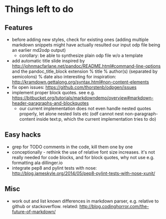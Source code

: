 # Things left to do

## Features

* before adding new styles, check for existing ones (adding multiple
  markdown snippets might have actually resulted our input odp file
  being an earlier md2odp output)
  * corollary: be able to synthesize plain odp file w/o a template
* add automatic title slide
  inspired by http://johnmacfarlane.net/pandoc/README.html#command-line-options
  and the pandoc_title_block extension
      % title
      % author(s) (separated by semicolons)
      % date
  also interesting for inspiration:
  http://kramdown.gettalong.org/syntax.html#non-content-elements
* fix open issues: https://github.com/thorstenb/odpgen/issues
* implement proper block quotes. see e.g.
  https://bitbucket.org/tutorials/markdowndemo/overview#markdown-header-paragraphs-and-blockquotes
  - our current implementation does not even handle nested quotes
  properly, let alone nested lists etc (odf cannot nest
  non-paragraph-content inside text:p, which the current
  implementation tries to do)

## Easy hacks

* grep for TODO comments in the code, kill them one by one
* conceptionally - rethink the use of relative font size
  increases. it's not really needed for code blocks, and for
  block quotes, why not use e.g. formatting ala dillinger.io
* integrate pep8 and pylint tests with nose:
  http://blog.jameskyle.org/2014/05/pep8-pylint-tests-with-nose-xunit/

## Misc

* work out and list known differences in markdown parser,
  e.g. relative to github or stackoverflow.
  related: http://blog.codinghorror.com/the-future-of-markdown/
